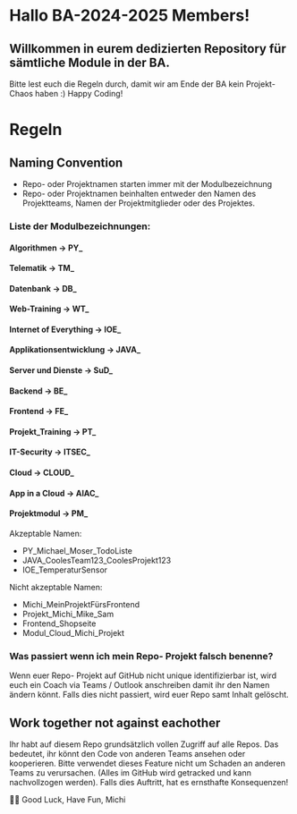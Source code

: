 # Hallo BA-2024-2025 Members!
## Willkommen in eurem dedizierten Repository für sämtliche Module in der BA.
Bitte lest euch die Regeln durch, damit wir am Ende der BA kein Projekt-Chaos haben :)
Happy Coding!

# Regeln

## Naming Convention
- Repo- oder Projektnamen starten immer mit der Modulbezeichnung
- Repo- oder Projektnamen beinhalten entweder den Namen des Projektteams, Namen der Projektmitglieder oder des Projektes.

### Liste der Modulbezeichnungen:
#### Algorithmen -> PY_
#### Telematik -> TM_
#### Datenbank -> DB_
#### Web-Training -> WT_
#### Internet of Everything -> IOE_
#### Applikationsentwicklung -> JAVA_
#### Server und Dienste -> SuD_
#### Backend -> BE_
#### Frontend -> FE_
#### Projekt_Training -> PT_
#### IT-Security -> ITSEC_
#### Cloud -> CLOUD_
#### App in a Cloud -> AIAC_
#### Projektmodul -> PM_

Akzeptable Namen:
- PY_Michael_Moser_TodoListe
- JAVA_CoolesTeam123_CoolesProjekt123
- IOE_TemperaturSensor

Nicht akzeptable Namen:
- Michi_MeinProjektFürsFrontend
- Projekt_Michi_Mike_Sam
- Frontend_Shopseite
- Modul_Cloud_Michi_Projekt

### Was passiert wenn ich mein Repo- Projekt falsch benenne?
Wenn euer Repo- Projekt auf GitHub nicht unique identifizierbar ist, wird euch ein Coach via Teams / Outlook anschreiben damit ihr den Namen ändern könnt. Falls dies nicht passiert, wird euer Repo samt Inhalt gelöscht.

## Work together not against eachother
Ihr habt auf diesem Repo grundsätzlich vollen Zugriff auf alle Repos. Das bedeutet, ihr könnt den Code von anderen Teams ansehen oder kooperieren. Bitte verwendet dieses Feature nicht um Schaden an anderen Teams zu verursachen. (Alles im GitHub wird getracked und kann nachvollzogen werden). Falls dies Auftritt, hat es ernsthafte Konsequenzen!

🙋‍♀️ Good Luck, Have Fun, Michi
